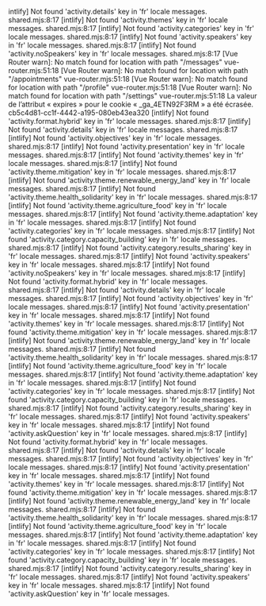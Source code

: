 intlify] Not found 'activity.details' key in 'fr' locale messages. shared.mjs:8:17
[intlify] Not found 'activity.themes' key in 'fr' locale messages. shared.mjs:8:17
[intlify] Not found 'activity.categories' key in 'fr' locale messages. shared.mjs:8:17
[intlify] Not found 'activity.speakers' key in 'fr' locale messages. shared.mjs:8:17
[intlify] Not found 'activity.noSpeakers' key in 'fr' locale messages. shared.mjs:8:17
[Vue Router warn]: No match found for location with path "/messages" vue-router.mjs:51:18
[Vue Router warn]: No match found for location with path "/appointments" vue-router.mjs:51:18
[Vue Router warn]: No match found for location with path "/profile" vue-router.mjs:51:18
[Vue Router warn]: No match found for location with path "/settings" vue-router.mjs:51:18
La valeur de l’attribut « expires » pour le cookie « _ga_4ETN92F3RM » a été écrasée. cb5c4d81-cc1f-4442-a195-080eb43ea320
[intlify] Not found 'activity.format.hybrid' key in 'fr' locale messages. shared.mjs:8:17
[intlify] Not found 'activity.details' key in 'fr' locale messages. shared.mjs:8:17
[intlify] Not found 'activity.objectives' key in 'fr' locale messages. shared.mjs:8:17
[intlify] Not found 'activity.presentation' key in 'fr' locale messages. shared.mjs:8:17
[intlify] Not found 'activity.themes' key in 'fr' locale messages. shared.mjs:8:17
[intlify] Not found 'activity.theme.mitigation' key in 'fr' locale messages. shared.mjs:8:17
[intlify] Not found 'activity.theme.renewable_energy_land' key in 'fr' locale messages. shared.mjs:8:17
[intlify] Not found 'activity.theme.health_solidarity' key in 'fr' locale messages. shared.mjs:8:17
[intlify] Not found 'activity.theme.agriculture_food' key in 'fr' locale messages. shared.mjs:8:17
[intlify] Not found 'activity.theme.adaptation' key in 'fr' locale messages. shared.mjs:8:17
[intlify] Not found 'activity.categories' key in 'fr' locale messages. shared.mjs:8:17
[intlify] Not found 'activity.category.capacity_building' key in 'fr' locale messages. shared.mjs:8:17
[intlify] Not found 'activity.category.results_sharing' key in 'fr' locale messages. shared.mjs:8:17
[intlify] Not found 'activity.speakers' key in 'fr' locale messages. shared.mjs:8:17
[intlify] Not found 'activity.noSpeakers' key in 'fr' locale messages. shared.mjs:8:17
[intlify] Not found 'activity.format.hybrid' key in 'fr' locale messages. shared.mjs:8:17
[intlify] Not found 'activity.details' key in 'fr' locale messages. shared.mjs:8:17
[intlify] Not found 'activity.objectives' key in 'fr' locale messages. shared.mjs:8:17
[intlify] Not found 'activity.presentation' key in 'fr' locale messages. shared.mjs:8:17
[intlify] Not found 'activity.themes' key in 'fr' locale messages. shared.mjs:8:17
[intlify] Not found 'activity.theme.mitigation' key in 'fr' locale messages. shared.mjs:8:17
[intlify] Not found 'activity.theme.renewable_energy_land' key in 'fr' locale messages. shared.mjs:8:17
[intlify] Not found 'activity.theme.health_solidarity' key in 'fr' locale messages. shared.mjs:8:17
[intlify] Not found 'activity.theme.agriculture_food' key in 'fr' locale messages. shared.mjs:8:17
[intlify] Not found 'activity.theme.adaptation' key in 'fr' locale messages. shared.mjs:8:17
[intlify] Not found 'activity.categories' key in 'fr' locale messages. shared.mjs:8:17
[intlify] Not found 'activity.category.capacity_building' key in 'fr' locale messages. shared.mjs:8:17
[intlify] Not found 'activity.category.results_sharing' key in 'fr' locale messages. shared.mjs:8:17
[intlify] Not found 'activity.speakers' key in 'fr' locale messages. shared.mjs:8:17
[intlify] Not found 'activity.askQuestion' key in 'fr' locale messages. shared.mjs:8:17
[intlify] Not found 'activity.format.hybrid' key in 'fr' locale messages. shared.mjs:8:17
[intlify] Not found 'activity.details' key in 'fr' locale messages. shared.mjs:8:17
[intlify] Not found 'activity.objectives' key in 'fr' locale messages. shared.mjs:8:17
[intlify] Not found 'activity.presentation' key in 'fr' locale messages. shared.mjs:8:17
[intlify] Not found 'activity.themes' key in 'fr' locale messages. shared.mjs:8:17
[intlify] Not found 'activity.theme.mitigation' key in 'fr' locale messages. shared.mjs:8:17
[intlify] Not found 'activity.theme.renewable_energy_land' key in 'fr' locale messages. shared.mjs:8:17
[intlify] Not found 'activity.theme.health_solidarity' key in 'fr' locale messages. shared.mjs:8:17
[intlify] Not found 'activity.theme.agriculture_food' key in 'fr' locale messages. shared.mjs:8:17
[intlify] Not found 'activity.theme.adaptation' key in 'fr' locale messages. shared.mjs:8:17
[intlify] Not found 'activity.categories' key in 'fr' locale messages. shared.mjs:8:17
[intlify] Not found 'activity.category.capacity_building' key in 'fr' locale messages. shared.mjs:8:17
[intlify] Not found 'activity.category.results_sharing' key in 'fr' locale messages. shared.mjs:8:17
[intlify] Not found 'activity.speakers' key in 'fr' locale messages. shared.mjs:8:17
[intlify] Not found 'activity.askQuestion' key in 'fr' locale messages.